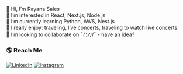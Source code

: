 👋 Hi, I’m Rayana Sales</br>
👀 I’m interested in React, Next.js, Node.js</br>
🌱 I’m currently learning Python, AWS, Nest.js</br>
🎸 I really enjoy: traveling, live concerts, traveling to watch live concerts</br>
💞️ I’m looking to collaborate on ¯_(ツ)_/¯ - have an idea?</br>

### 🌎 Reach Me
[![LinkedIn](https://img.shields.io/badge/LinkedIn-%230077B5.svg?logo=linkedin&logoColor=white)](https://linkedin.com/in/rayana-sales) [![Instagram](https://img.shields.io/badge/Instagram-%23E4405F.svg?logo=Instagram&logoColor=white)](https://instagram.com/rayanasls)
